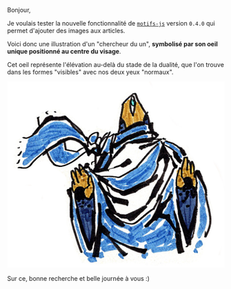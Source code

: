 Bonjour,

Je voulais tester la nouvelle fonctionnalité de [`motifs-js`](https://github.com/Skaant/motifs-js) version `0.4.0` qui permet d'ajouter des images aux articles.

Voici donc une illustration d'un "chercheur du un", **symbolisé par son oeil unique positionné au centre du visage**.

Cet oeil représente l'élévation au-delà du stade de la dualité, que l'on trouve dans les formes "visibles" avec nos deux yeux "normaux".


![Un personnage masqué et enturbané, regarde vers le haut avec son oeil unique, les deux mains légèrement levées](chercheur-du-un.jpg)

Sur ce, bonne recherche et belle journée à vous :)
